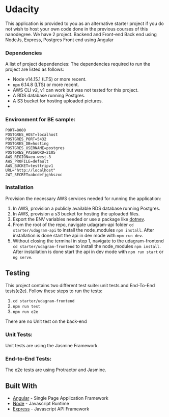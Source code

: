 # Udacity

This application is provided to you as an alternative starter project if you do not wish to host your own code done in the previous courses of this nanodegree.
We have 2 project. Backend and Front-end
Back end using NodeJs, Express, Postgres
Front end using Angular


### Dependencies
A list of project dependencies:
The dependencies required to run the project are listed as follows:
- Node v14.15.1 (LTS) or more recent.
- `npm` 6.14.8 (LTS) or more recent.
- AWS CLI v2, v1 can work but was not tested for this project.
- A RDS database running Postgres.
- A S3 bucket for hosting uploaded pictures.
- 
### Environment for BE sample:
 ```
PORT=8080
POSTGRES_HOST=localhost
POSTGRES_PORT=5432
POSTGRES_DB=hosting
POSTGRES_USERNAME=postgres
POSTGRES_PASSWORD=2105
AWS_REGION=eu-west-3
AWS_PROFILE=default
AWS_BUCKET=testtripv1
URL="http://localhost"
JWT_SECRET=abcdefjghkszxc
```

### Installation

Provision the necessary AWS services needed for running the application:

1. In AWS, provision a publicly available RDS database running Postgres.
1. In AWS, provision a s3 bucket for hosting the uploaded files.
1. Export the ENV variables needed or use a package like [dotnev](https://www.npmjs.com/package/dotenv).
1. From the root of the repo, navigate udagram-api folder `cd starter/udagram-api` to install the node_modules `npm install`. After installation is done start the api in dev mode with `npm run dev`.
1. Without closing the terminal in step 1, navigate to the udagram-frontend `cd starter/udagram-frontend` to install the node_modules `npm install`. After installation is done start the api in dev mode with `npm run start` or `ng serve`.

## Testing

This project contains two different test suite: unit tests and End-To-End tests(e2e). 
Follow these steps to run the tests:

1. `cd starter/udagram-frontend`
1. `npm run test`
1. `npm run e2e`

There are no Unit test on the back-end

### Unit Tests:

Unit tests are using the Jasmine Framework.

### End-to-End Tests:

The e2e tests are using Protractor and Jasmine.

## Built With

- [Angular](https://angular.io/) - Single Page Application Framework
- [Node](https://nodejs.org) - Javascript Runtime
- [Express](https://expressjs.com/) - Javascript API Framework
